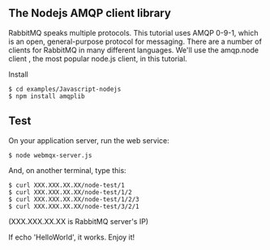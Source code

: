 The Nodejs AMQP client library
------------------------

RabbitMQ speaks multiple protocols. This tutorial uses AMQP 0-9-1, which is an open, general-purpose protocol for messaging. There are a number of clients for RabbitMQ in many different languages. We'll use the amqp.node client , the most popular node.js client, in this tutorial.

Install 
```
$ cd examples/Javascript-nodejs
$ npm install amqplib
```

Test
----

On your application server, run the web service:
```
$ node webmqx-server.js
```

And, on another terminal, type this:
```
$ curl XXX.XXX.XX.XX/node-test/1
$ curl XXX.XXX.XX.XX/node-test/1/2
$ curl XXX.XXX.XX.XX/node-test/1/2/3
$ curl XXX.XXX.XX.XX/node-test/3/2/1
```
(XXX.XXX.XX.XX is RabbitMQ server's IP)

If echo 'HelloWorld', it works.
Enjoy it!


